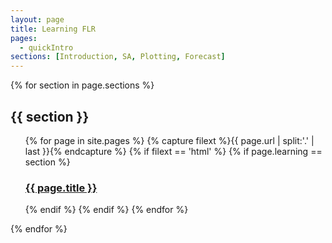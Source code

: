 ```yaml
---
layout: page
title: Learning FLR
pages:
  - quickIntro
sections: [Introduction, SA, Plotting, Forecast]
---
```


{% for section in page.sections %}
<h2>{{ section }}</h2>
<ul>
{% for page in site.pages %}
{% capture filext %}{{ page.url | split:'.' | last }}{% endcapture %}
	{% if filext == 'html' %}
	  {% if page.learning == section %}
  	  <h3><a href="{{ page.url }}">{{ page.title }}</a></h3>
  	{% endif %}
  {% endif %}
{% endfor %}
</ul>
{% endfor %}
